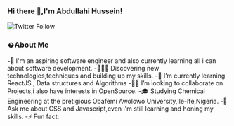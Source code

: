 ### Hi there 👋,I'm Abdullahi Hussein!

![Twitter Follow](https://img.shields.io/twitter/follow/hussein_miracle?label=follow%20me%20%40hussein_miracle%20)




###        �About Me
-👨   I'm an aspiring software engineer and also currently learning all i can about software development.
-👨🏻‍💻   Discovering new  technologies,techniques and building up my skills.
-🌱   I’m currently learning ReactJS , Data structures and Algorithms 
-👯‍♂️   I’m looking to collaborate on Projects,i also have interests in OpenSource.
-🎓   Studying Chemical Engineering at the pretigious Obafemi Awolowo University,Ile-Ife,Nigeria.
-💬   Ask me about CSS and  Javascript,even i'm still learning and honing my skills.
-⚡   Fun fact: 
